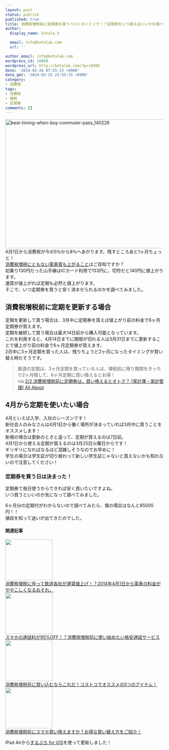 ```yaml
---
layout: post
status: publish
published: true
title: 消費税増税前に定期券を買うベストタイミング！？定期券をいつ買えばいいかを調べてみた！
author:
  display_name: kotala_b

  email: info@kotalab.com
  url: ''

author_email: info@kotalab.com
wordpress_id: 10988
wordpress_url: http://kotalab.com/?p=10988
date: '2014-02-26 07:55:15 +0900'
date_gmt: '2014-02-25 22:55:15 +0900'
category:
- 消費税
tags:
- 消費税
- 増税
- 定期券
comments: []
---
```

<p><img src="http://kotalab.com/wp-content/uploads/best-timing-when-buy-commuter-pass_140226-546x409.jpg" alt="best-timing-when-buy-commuter-pass_140226" width="546" height="409" class="alignnone size-large wp-image-10986" /><br />
4月1日から消費税が今の5％から8％へあがります。残すところあと1ヶ月ちょっと！<br />
<a href="http://kotalab.com/train-fare-rise-in-price" title="消費税増税に伴って鉄道各社が運賃値上げ！？2014年4月1日から電車の料金がややこしくなるおそれ。">消費税増税にともない電車賃も上がること</a>はご存知ですか？<br />
初乗り130円だった山手線はICカード利用で133円に、切符だと140円に値上がります。<br />
運賃が値上がれば定期も必然と値上がります。<br />
そこで、いつ定期券を買うと安く済ませられるのかを調べてみました。<br />
<!--more--></p>
<h2>消費税増税前に定期を更新する場合</h2>
<p>定期を更新して買う場合は、3月中に定期券を買えば値上がり前の料金で6ヶ月定期券が買えます。<br />
定期を継続して買う場合は最大14日前から購入可能となっています。<br />
これを利用すると、<span class="b">4月14日までに期限が切れる人は3月31日までに更新する</span>ことで値上がり前の料金で6ヶ月定期券が買えます。<br />
2月中に3ヶ月定期を買った人は、残りちょうど2ヶ月になったタイミングが買い替え時だそうです。</p>
<blockquote><p>鉄道の定期は、3ヶ月定期を買っている人は、増税前に残り期間をきっちり2ヶ月残して、6ヶ月定期に買い換えるとお得！<br />
via:<a href="http://allabout.co.jp/gm/gc/439187/2/" target="_blank">2/2 消費税増税前に定期券は、買い換えるとオトク？ [家計簿・家計管理] All About</a><a href="http://b.hatena.ne.jp/entry/http://allabout.co.jp/gm/gc/439187/2/" target="_blank"><img border="0" src="http://b.hatena.ne.jp/entry/image/http://allabout.co.jp/gm/gc/439187/2/" alt="" /></a></p></blockquote>
<h2>4月から定期を使いたい場合</h2>
<p>4月といえば入学、入社のシーズンです！<br />
新社会人のみなさんは4月1日から働く場所が決まっていれば3月中に買うことをオススメします！<br />
新規の場合は更新のときと違って、定期が買えるのは7日前。<br />
<span class="b">4月1日から使える定期が買えるのは3月25日火曜日からです！</span><br />
ギリギリになればなるほど混雑しそうなのでお早めに！<br />
学生の場合は学生証が切り替わって新しい学生証じゃないと買えないかも知れないので注意してください！</p>
<h3>定期券を買う日は決まった！</h3>
<p>定期券て毎日使うからできれば安く買いたいですよね。<br />
いつ買うといいのか気になって調べてみました。</p>
<p>6ヶ月分の定期代がわからないので調べてみたら、僕の場合はなんと85000円！！<br />
値段を知って迷いが出てきたのでした。</p>
<h4 class="rel">関連記事</h4>
<div class="shht">
<div class="shhtimg"><a href="http://kotalab.com/train-fare-rise-in-price"><img src="http://kotalab.com/wp-content/uploads/trainfareriseinprice_131221_01-546x364.jpg" alt="" width="150" height="130" /></a></div>
<div class="shhttext"><a href="http://kotalab.com/train-fare-rise-in-price">消費税増税に伴って鉄道各社が運賃値上げ！？2014年4月1日から電車の料金がややこしくなるおそれ。</a><span class="removed_link" title="http://b.hatena.ne.jp/entry/http://kotalab.com/train-fare-rise-in-price"><img border="0" src="http://b.hatena.ne.jp/entry/image/http://kotalab.com/train-fare-rise-in-price" alt="" /></span></div>
</div>
<div class="shht">
<div class="shhtimg"><a href="http://kotalab.com/communications-cost-95off"><img src="http://kotalab.com/wp-content/uploads/communications-cost-95off_140228_01-546x285.jpg" alt="" width="150" height="130" /></a></div>
<div class="shhttext"><a href="http://kotalab.com/communications-cost-95off">スマホの通話料が95%OFF！？消費税増税前に使い始めたい格安通話サービス</a><a href="http://b.hatena.ne.jp/entry/http://kotalab.com/communications-cost-95off" target="_blank"><img border="0" src="http://b.hatena.ne.jp/entry/image/http://kotalab.com/communications-cost-95off" alt="" /></a></div>
</div>
<div class="shht">
<div class="shhtimg"><a href="http://kotalab.com/costco-item-before-tax-up"><img src="http://kotalab.com/wp-content/uploads/costco-item-before-tax-up_20140203_01-546x409.jpg" alt="" width="150" height="130" /></a></div>
<div class="shhttext"><a href="http://kotalab.com/costco-item-before-tax-up">消費税増税前に買い込むならこれだ！コストコでオススメの5つのアイテム！</a><a href="http://b.hatena.ne.jp/entry/http://kotalab.com/costco-item-before-tax-up" target="_blank"><img border="0" src="http://b.hatena.ne.jp/entry/image/http://kotalab.com/costco-item-before-tax-up" alt="" /></a></div>
</div>
<div class="shht">
<div class="shhtimg"><a href="http://kotalab.com/how-to-buy-smartphone-before-tax-up"><img src="http://kotalab.com/wp-content/uploads/iphone5scompareiphone5_130920_08-546x361.jpg" alt="" width="150" height="130" /></a></div>
<div class="shhttext"><a href="http://kotalab.com/how-to-buy-smartphone-before-tax-up">消費税増税前にスマホ買い換えますか？お得な買い替え方をご紹介！</a><a href="http://b.hatena.ne.jp/entry/http://kotalab.com/how-to-buy-smartphone-before-tax-up" target="_blank"><img border="0" src="http://b.hatena.ne.jp/entry/image/http://kotalab.com/how-to-buy-smartphone-before-tax-up" alt="" /></a></div>
</div>
<p>iPad Airから<a href="https://itunes.apple.com/jp/app/surupuro-for-ios-buroguedita/id436676299?mt=8&uo=4&at=10l4yU" rel="nofollow" target="_blank">するぷろ for iOS</a>を使って更新しました！</p>
